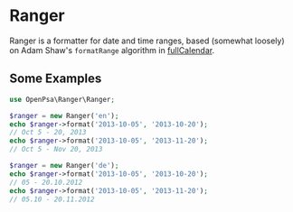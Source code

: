 # Ranger
Ranger is a formatter for date and time ranges, based (somewhat loosely) on Adam Shaw's `formatRange` algorithm in [fullCalendar](https://github.com/fullcalendar/fullcalendar).

## Some Examples

```php
use OpenPsa\Ranger\Ranger;

$ranger = new Ranger('en');
echo $ranger->format('2013-10-05', '2013-10-20');
// Oct 5 - 20, 2013
echo $ranger->format('2013-10-05', '2013-11-20');
// Oct 5 - Nov 20, 2013

$ranger = new Ranger('de');
echo $ranger->format('2013-10-05', '2013-10-20');
// 05 - 20.10.2012
echo $ranger->format('2013-10-05', '2013-11-20');
// 05.10 - 20.11.2012
```
